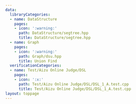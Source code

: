 ```yaml
---
data:
  libraryCategories:
  - name: DataStructure
    pages:
    - icon: ':warning:'
      path: DataStructure/segtree.hpp
      title: DataStructure/segtree.hpp
  - name: Graph
    pages:
    - icon: ':warning:'
      path: Graph/dsu.hpp
      title: Union Find
  verificationCategories:
  - name: Test/Aizu Online Judge/DSL
    pages:
    - icon: ':x:'
      path: Test/Aizu Online Judge/DSL/DSL_1_A.test.cpp
      title: Test/Aizu Online Judge/DSL/DSL_1_A.test.cpp
layout: toppage
---
```



